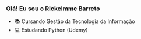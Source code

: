 ### Olá! Eu sou o Rickelmme Barreto
- 📚 Cursando Gestão da Tecnologia da Informação
-  💻 Estudando Python (Udemy)
